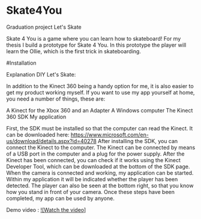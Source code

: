 # Skate4You
Graduation project Let's Skate

Skate 4 You is a game where you can learn how to skateboard!
For my thesis I build a prototype for Skate 4 You.
In this prototype the player will learn the Ollie, which is the first trick in skateboarding.


#Installation

Explanation DIY Let's Skate:

In addition to the Kinect 360 being a handy option for me, it is also easier to get my product working myself. If you want to use my app yourself at home, you need a number of things, these are:

A Kinect for the Xbox 360 and an Adapter
A Windows computer
The Kinect 360 SDK
My application

First, the SDK must be installed so that the computer can read the Kinect.
It can be downloaded here: https://www.microsoft.com/en-us/download/details.aspx?id=40278
After installing the SDK, you can connect the Kinect to the computer.
The Kinect can be connected by means of a USB port in the computer and a plug for the power supply.
After the Kinect has been connected, you can check if it works using the Kinect Developer Tool, which can be downloaded at the bottom of the SDK page.
When the camera is connected and working, my application can be started. Within my application it will be indicated whether the player has been detected.
The player can also be seen at the bottom right, so that you know how you stand in front of your camera.
Once these steps have been completed, my app can be used by anyone.

Demo video : 
[![Watch the video]](https://drive.google.com/file/d/1fwCnwPdXkSqfB9h6f3OPDpw14OHc_iUm/view?usp=sharing)
